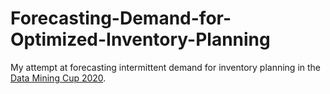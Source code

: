 # Forecasting-Demand-for-Optimized-Inventory-Planning
 
My attempt at forecasting intermittent demand for inventory planning in the [Data Mining Cup 2020](https://www.data-mining-cup.com/reviews/dmc-2020/).

